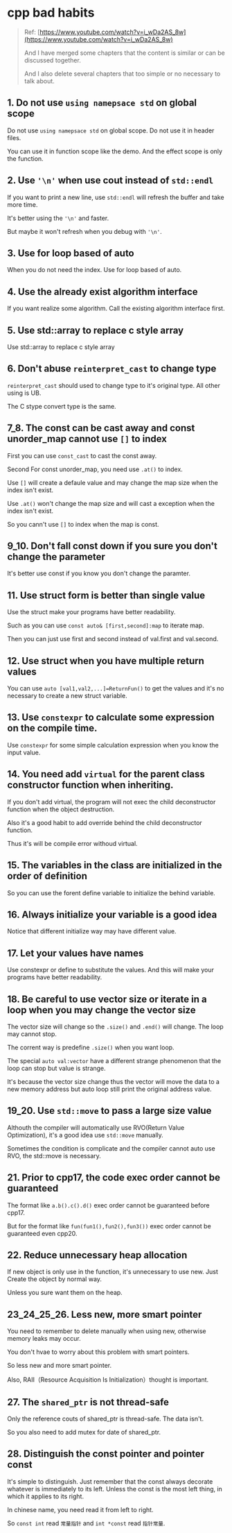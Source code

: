 # cpp bad habits

>  Ref: [https://www.youtube.com/watch?v=i_wDa2AS_8w](https://www.youtube.com/watch?v=i_wDa2AS_8w)
> 
> And I have merged some chapters that the content is similar or can be discussed together.
> 
> And I also delete several chapters that too simple or no necessary to talk about.


## 1. Do not use `using namepsace std` on global scope

Do not use `using namepsace std` on global scope. Do not use it in header files.

You can use it in function scope like the demo. And the effect scope is only the function.

## 2. Use `'\n'` when use cout instead of `std::endl`

If you want to print a new line, use `std::endl` will refresh the buffer and take more time.

It's better using the `'\n'` and faster.

But maybe it won't refresh when you debug with `'\n'`.

## 3. Use for loop based of auto

When you do not need the index. Use for loop based of auto.

## 4. Use the already exist algorithm interface

If you want realize some algorithm. Call the existing algorithm interface first.

## 5. Use std::array to replace c style array

Use std::array to replace c style array

## 6. Don't abuse `reinterpret_cast` to change type

`reinterpret_cast` should used to change type to it's original type. All other using is UB.

The C stype convert type is the same.


## 7_8. The const can be cast away and const unorder_map cannot use `[]` to index

First you can use `const_cast` to cast the const away.

Second For const unorder_map, you need use `.at()` to index.

Use `[]` will create a defaule value and may change the map size when the index isn't exist.

Use `.at()` won't change the map size and will cast a exception when the index isn't exist.

So you cann't use `[]` to index when the map is const.


## 9_10. Don't fall const down if you sure you don't change the parameter

It's better use const if you know you don't change the paramter.

## 11. Use struct form is better than single value

Use the struct make your programs have better readability.

Such as you can use `const auto& [first,second]:map` to iterate map.

Then you can just use first and second instead of val.first and val.second.

## 12. Use struct when you have multiple return values

You can use `auto [val1,val2,...]=ReturnFun()` to get the values and it's no necessary to create a new struct variable.

## 13. Use `constexpr` to calculate some expression on the compile time.

Use `constexpr` for some simple calculation expression when you know the input value.

## 14. You need add `virtual` for the parent class constructor function when inheriting.

If you don't add virtual, the program will not exec the child deconstructor function when the object destruction.

Also it's a good habit to add override behind the child deconstructor function.

Thus it's will be compile error withoud virtual.

## 15. The variables in the class are initialized in the order of definition 

So you can use the forent define variable to initialize the behind variable.

## 16. Always initialize your variable is a good idea

Notice that different initialize way may have different value.

## 17. Let your values have names

Use constexpr or define to substitute the values. And this will make your programs have better readability.

## 18. Be careful to use vector size or iterate in a loop when you may change the vector size

The vector size will change so the `.size()` and `.end()` will change. The loop may cannot stop.

The corrent way is predefine `.size()` when you want loop.

The special `auto val:vector` have a different strange phenomenon that the loop can stop but value is strange.

It's because the vector size change thus the vector will move the data to a new memory address but auto loop still print the original address value.

## 19_20. Use `std::move` to pass a large size value

Althouth the compiler will automatically use RVO(Return Value Optimization), it's a good idea use `std::move` manually.

Sometimes the condition is complicate and the compiler cannot auto use RVO, the std::move is necessary.

## 21. Prior to cpp17, the code exec order cannot be guaranteed

The format like `a.b().c().d()` exec order cannot be guaranteed before cpp17.

But for the format like `fun(fun1(),fun2(),fun3())` exec order cannot be guaranteed even cpp20.

## 22. Reduce unnecessary heap allocation

If new object is only use in the function, it's unnecessary to use new. Just Create the object by normal way.

Unless you sure want them on the heap.

## 23_24_25_26. Less new, more smart pointer

You need to remember to delete manually when using new, otherwise memory leaks may occur.

You don't hvae to worry about this problem with smart pointers.

So less new and more smart pointer.

Also, RAII（Resource Acquisition Is Initialization）thought is important.

## 27. The `shared_ptr` is not thread-safe

Only the reference couts of shared_ptr is thread-safe. The data isn't.

So you also need to add mutex for date of shared_ptr.

## 28. Distinguish the const pointer and pointer const

It's simple to distinguish. Just remember that the const always decorate whatever is immediately to its left. Unless the const is the most left thing, in which it applies to its right.

In chinese name, you need read it from left to right.

So `const int` read `常量指针` and `int *const` read `指针常量`.

